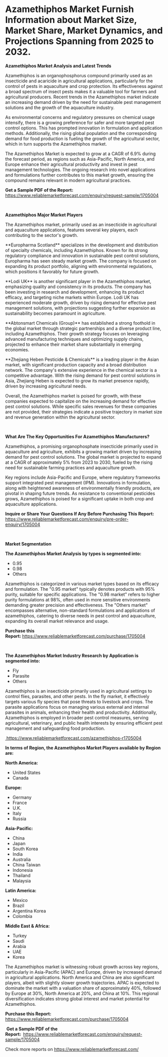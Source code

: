 <p><h1>Azamethiphos Market Furnish Information about Market Size, Market Share, Market Dynamics, and Projections Spanning from 2025 to 2032.</h1></p><p><strong>Azamethiphos Market Analysis and Latest Trends</strong></p>
<p><p>Azamethiphos is an organophosphorus compound primarily used as an insecticide and acaricide in agricultural applications, particularly for the control of pests in aquaculture and crop protection. Its effectiveness against a broad spectrum of insect pests makes it a valuable tool for farmers and agricultural producers. Recent trends in the Azamethiphos market indicate an increasing demand driven by the need for sustainable pest management solutions and the growth of the aquaculture industry. </p><p>As environmental concerns and regulatory pressures on chemical usage intensify, there is a growing preference for safer and more targeted pest control options. This has prompted innovation in formulation and application methods. Additionally, the rising global population and the corresponding demand for food production is fueling the growth of the agricultural sector, which in turn supports the Azamethiphos market.</p><p>The Azamethiphos Market is expected to grow at a CAGR of 6.9% during the forecast period, as regions such as Asia-Pacific, North America, and Europe enhance their agricultural productivity and invest in pest management technologies. The ongoing research into novel applications and formulations further contributes to this market growth, ensuring the compound remains relevant in modern agricultural practices.</p></p>
<p><strong>Get a Sample PDF of the Report:&nbsp;</strong> <a href="https://www.reliablemarketforecast.com/enquiry/request-sample/1705004?utm_campaign=2292&utm_medium=2&utm_source=Github&utm_content=ia&utm_term=27032025&utm_id=azamethiphos">https://www.reliablemarketforecast.com/enquiry/request-sample/1705004</a></p>
<p>&nbsp;</p>
<p><strong>Azamethiphos Major Market Players</strong></p>
<p><p>The Azamethiphos market, primarily used as an insecticide in agricultural and aquaculture applications, features several key players, each contributing to the sector's growth.</p><p>**Europharma Scotland** specializes in the development and distribution of specialty chemicals, including Azamethiphos. Known for its strong regulatory compliance and innovation in sustainable pest control solutions, Europharma has seen steady market growth. The company is focused on expanding its product portfolio, aligning with environmental regulations, which positions it favorably for future growth.</p><p>**Lodi UK** is another significant player in the Azamethiphos market, emphasizing quality and consistency in its products. The company has been investing in research and development, enhancing its product efficacy, and targeting niche markets within Europe. Lodi UK has experienced moderate growth, driven by rising demand for effective pest management solutions, with projections suggesting further expansion as sustainability becomes paramount in agriculture.</p><p>**Abtonsmart Chemicals (Group)** has established a strong foothold in the global market through strategic partnerships and a diverse product line, including Azamethiphos. Their growth strategy focuses on leveraging advanced manufacturing techniques and optimizing supply chains, projected to enhance their market share substantially in emerging economies.</p><p>**Zhejiang Heben Pesticide & Chemicals** is a leading player in the Asian market, with significant production capacity and a broad distribution network. The company's extensive experience in the chemical sector is a competitive advantage. With the rising demand for pest control solutions in Asia, Zhejiang Heben is expected to grow its market presence rapidly, driven by increasing agricultural needs.</p><p>Overall, the Azamethiphos market is poised for growth, with these companies expected to capitalize on the increasing demand for effective pest control solutions. While specific sales revenues for these companies are not provided, their strategies indicate a positive trajectory in market size and revenue generation within the agricultural sector.</p></p>
<p>&nbsp;</p>
<p><strong>What Are The Key Opportunities For Azamethiphos Manufacturers?</strong></p>
<p><p>Azamethiphos, a promising organophosphate insecticide primarily used in aquaculture and agriculture, exhibits a growing market driven by increasing demand for pest control solutions. The global market is projected to expand at a CAGR of approximately 5% from 2023 to 2030, fueled by the rising need for sustainable farming practices and aquaculture growth.</p><p>Key regions include Asia-Pacific and Europe, where regulatory frameworks support integrated pest management (IPM). Innovations in formulation, along with heightened awareness of environmentally friendly products, are pivotal in shaping future trends. As resistance to conventional pesticides grows, Azamethiphos is poised for a significant uptake in both crop and aquaculture applications.</p></p>
<p><strong>Inquire or Share Your Questions If Any Before Purchasing This Report:</strong> <a href="https://www.reliablemarketforecast.com/enquiry/pre-order-enquiry/1705004?utm_campaign=2292&utm_medium=2&utm_source=Github&utm_content=ia&utm_term=27032025&utm_id=azamethiphos">https://www.reliablemarketforecast.com/enquiry/pre-order-enquiry/1705004</a></p>
<p>&nbsp;</p>
<p><strong>Market Segmentation</strong></p>
<p><strong>The Azamethiphos Market Analysis by types is segmented into:</strong></p>
<p><ul><li>0.95</li><li>0.98</li><li>Others</li></ul></p>
<p><p>Azamethiphos is categorized in various market types based on its efficacy and formulation. The "0.95 market" typically denotes products with 95% purity, suitable for specific applications. The "0.98 market" refers to higher purity formulations at 98%, often used in more sensitive environments demanding greater precision and effectiveness. The "Others market" encompasses alternative, non-standard formulations and applications of azamethiphos, catering to diverse needs in pest control and aquaculture, expanding its overall market relevance and usage.</p></p>
<p><strong>Purchase this Report:&nbsp;</strong><a href="https://www.reliablemarketforecast.com/purchase/1705004?utm_campaign=2292&utm_medium=2&utm_source=Github&utm_content=ia&utm_term=27032025&utm_id=azamethiphos">https://www.reliablemarketforecast.com/purchase/1705004</a></p>
<p>&nbsp;</p>
<p><strong>The Azamethiphos Market Industry Research by Application is segmented into:</strong></p>
<p><ul><li>Fly</li><li>Parasite</li><li>Others</li></ul></p>
<p><p>Azamethiphos is an insecticide primarily used in agricultural settings to control flies, parasites, and other pests. In the fly market, it effectively targets various fly species that pose threats to livestock and crops. The parasite applications focus on managing various external and internal parasites in animals, enhancing their health and productivity. Additionally, Azamethiphos is employed in broader pest control measures, serving agricultural, veterinary, and public health interests by ensuring efficient pest management and safeguarding food production.</p></p>
<p><a href="https://www.reliablemarketforecast.com/azamethiphos-r1705004?utm_campaign=2292&utm_medium=2&utm_source=Github&utm_content=ia&utm_term=27032025&utm_id=azamethiphos">&nbsp;https://www.reliablemarketforecast.com/azamethiphos-r1705004</a></p>
<p><strong>In terms of Region, the Azamethiphos Market Players available by Region are:</strong></p>
<p>
    <p> <strong> North America: </strong>
        <ul>
            <li>United States</li>
            <li>Canada</li>
        </ul>
        </p> 
    <p> <strong> Europe: </strong>
        <ul>
            <li>Germany</li>
            <li>France</li>
            <li>U.K.</li>
            <li>Italy</li>
            <li>Russia</li>
        </ul>
        </p> 
    <p> <strong> Asia-Pacific: </strong>
        <ul>
            <li>China</li>
            <li>Japan</li>
            <li>South Korea</li>
            <li>India</li>
            <li>Australia</li>
            <li>China Taiwan</li>
            <li>Indonesia</li>
            <li>Thailand</li>
            <li>Malaysia</li>
        </ul>
        </p> 
    <p> <strong> Latin America: </strong>
        <ul>
            <li>Mexico</li>
            <li>Brazil</li>
            <li>Argentina Korea</li>
            <li>Colombia</li>
        </ul>
        </p> 
    <p> <strong> Middle East & Africa: </strong>
        <ul>
            <li>Turkey</li>
            <li>Saudi</li>
            <li>Arabia</li>
            <li>UAE</li>
            <li>Korea</li>
        </ul>
    </p>
    </p>
<p><p>The Azamethiphos market is witnessing robust growth across key regions, particularly in Asia-Pacific (APAC) and Europe, driven by increased demand in agricultural applications. North America and China are also significant players, albeit with slightly slower growth trajectories. APAC is expected to dominate the market with a valuation share of approximately 40%, followed by Europe at 30%, North America at 20%, and China at 10%. This regional diversification indicates strong global interest and market potential for Azamethiphos.</p></p>
<p><strong>Purchase this Report: </strong><a href="https://www.reliablemarketforecast.com/purchase/1705004?utm_campaign=2292&utm_medium=2&utm_source=Github&utm_content=ia&utm_term=27032025&utm_id=azamethiphos">https://www.reliablemarketforecast.com/purchase/1705004</a></p>
<p>&nbsp;<strong>Get a Sample PDF of the Report:&nbsp;&nbsp;</strong><a href="https://www.reliablemarketforecast.com/enquiry/request-sample/1705004?utm_campaign=2292&utm_medium=2&utm_source=Github&utm_content=ia&utm_term=27032025&utm_id=azamethiphos">https://www.reliablemarketforecast.com/enquiry/request-sample/1705004</a></p>
<p><strong></strong></p>
<p>Check more reports on <a href="https://www.reliablemarketforecast.com/?utm_campaign=2292&utm_medium=2&utm_source=Github&utm_content=ia&utm_term=27032025&utm_id=azamethiphos">https://www.reliablemarketforecast.com/</a></p>